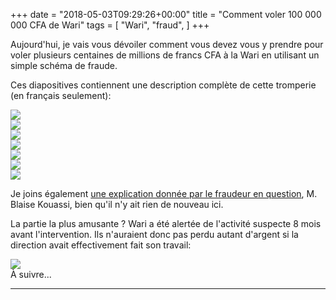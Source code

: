 +++
date = "2018-05-03T09:29:26+00:00"
title = "Comment voler 100 000 000 CFA de Wari"
tags = [
    "Wari",
    "fraud",
]
+++

Aujourd'hui, je vais vous dévoiler comment vous devez vous y prendre pour voler plusieurs centaines de millions de francs CFA à la Wari en utilisant un simple schéma de fraude.
<!--more-->

Ces diapositives contiennent une description complète de cette tromperie (en français seulement):

<div class="container" style="width:auto">
  <a target="blank" href="https://res.cloudinary.com/vincentstradic/image/upload/v1524839753/post_15/1_pic.jpg">
    <img src="https://res.cloudinary.com/vincentstradic/image/upload/v1524839753/post_15/1_pic.jpg" style="max-width:100%">
  </a>
</div>
<div class="container" style="width:auto">
  <a target="blank" href="https://res.cloudinary.com/vincentstradic/image/upload/v1524839753/post_15/2_pic.jpg">
    <img src="https://res.cloudinary.com/vincentstradic/image/upload/v1524839753/post_15/2_pic.jpg" style="max-width:100%">
  </a>
</div>
<div class="container" style="width:auto">
  <a target="blank" href="https://res.cloudinary.com/vincentstradic/image/upload/v1524839753/post_15/3_pic.jpg">
    <img src="https://res.cloudinary.com/vincentstradic/image/upload/v1524839753/post_15/3_pic.jpg" style="max-width:100%">
  </a>
</div>
<div class="container" style="width:auto">
  <a target="blank" href="https://res.cloudinary.com/vincentstradic/image/upload/v1524839753/post_15/4_pic.jpg">
    <img src="https://res.cloudinary.com/vincentstradic/image/upload/v1524839753/post_15/4_pic.jpg" style="max-width:100%">
  </a>
</div>
<div class="container" style="width:auto">
  <a target="blank" href="https://res.cloudinary.com/vincentstradic/image/upload/v1524839753/post_15/5_pic.jpg">
    <img src="https://res.cloudinary.com/vincentstradic/image/upload/v1524839753/post_15/5_pic.jpg" style="max-width:100%">
  </a>
</div>
<div class="container" style="width:auto">
  <a target="blank" href="https://res.cloudinary.com/vincentstradic/image/upload/v1524839753/post_15/6_pic.jpg">
    <img src="https://res.cloudinary.com/vincentstradic/image/upload/v1524839753/post_15/6_pic.jpg" style="max-width:100%">
  </a>
</div>
<div class="container" style="width:auto">
  <a target="blank" href="https://res.cloudinary.com/vincentstradic/image/upload/v1524839753/post_15/7_pic.jpg">
    <img src="https://res.cloudinary.com/vincentstradic/image/upload/v1524839753/post_15/7_pic.jpg" style="max-width:100%">
  </a>
</div>


Je joins également [une explication donnée par le fraudeur en question](https://res.cloudinary.com/vincentstradic/image/upload/v1524840058/post_15/doc1.pdf), M. Blaise Kouassi, bien qu'il n'y ait rien de nouveau ici.

La partie la plus amusante ? Wari a été alertée de l'activité suspecte 8 mois avant l'intervention. Ils n'auraient donc pas perdu autant d'argent si la direction avait effectivement fait son travail:
<div class="container" style="width:auto">
  <a target="blank" href="https://res.cloudinary.com/vincentstradic/image/upload/v1524839753/post_15/8_pic.jpg">
    <img src="https://res.cloudinary.com/vincentstradic/image/upload/v1524839753/post_15/8_pic.jpg" style="max-width:100%">
  </a>
</div>
À suivre...

<hr>
